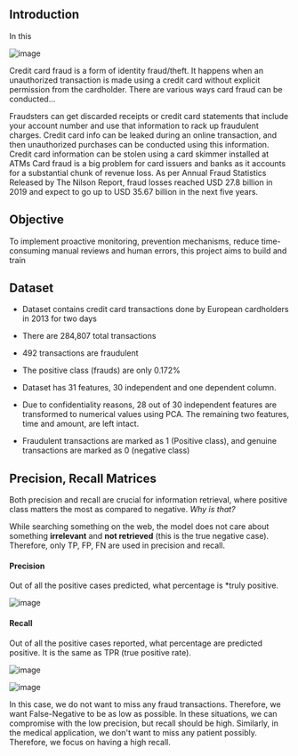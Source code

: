 ## Introduction

In this 

![image](https://github.com/user-attachments/assets/43439fb3-7c0b-48c4-bc33-4ca1529cc2c7)

Credit card fraud is a form of identity fraud/theft. It happens when an unauthorized transaction is made using a credit card without explicit permission from the cardholder. There are various ways card fraud can be conducted...

Fraudsters can get discarded receipts or credit card statements that include your account number and use that information to rack up fraudulent charges.
Credit card info can be leaked during an online transaction, and then unauthorized purchases can be conducted using this information.
Credit card information can be stolen using a card skimmer installed at ATMs
Card fraud is a big problem for card issuers and banks as it accounts for a substantial chunk of revenue loss. As per Annual Fraud Statistics Released by The Nilson Report, fraud losses reached USD 27.8 billion in 2019 and expect to go up to USD 35.67 billion in the next five years.


## Objective

To implement proactive monitoring, prevention mechanisms, reduce time-consuming manual reviews and human errors, this project aims to build and train



 

## Dataset

* Dataset contains credit card transactions done by European cardholders in 2013 for two days

* There are 284,807 total transactions

* 492 transactions are fraudulent

* The positive class (frauds) are only 0.172%

* Dataset has 31 features, 30 independent and one dependent column.

* Due to confidentiality reasons, 28 out of 30 independent features are transformed to numerical values using PCA. The remaining two features, time and amount, are left intact.

* Fraudulent transactions are marked as 1 (Positive class), and genuine transactions are marked as 0 (negative class)




## Precision, Recall Matrices

Both precision and recall are crucial for information retrieval, where positive class matters the most as compared to negative. _Why is that?_

While searching something on the web, the model does not care about something **irrelevant** and **not retrieved** (this is the true negative case). Therefore, only TP, FP, FN are used in precision and recall. 

#### Precision

Out of all the positive cases predicted, what percentage is *truly positive. 

![image](https://github.com/user-attachments/assets/6c87aa0b-a1c9-4bcb-a3b5-83fbef5f5e8e)



#### Recall

Out of all the positive cases reported, what percentage are predicted positive. It is the same as TPR (true positive rate). 

![image](https://github.com/user-attachments/assets/953a7354-d8fc-45b4-8899-935670334ae4)



![image](https://github.com/user-attachments/assets/745d9094-03c0-48e8-bac9-8319c28d942f)

In this case, we do not want to miss any fraud transactions. Therefore, we want False-Negative to be as low as possible. In these situations, we can compromise with the low precision, but recall should be high. Similarly, in the medical application, we don't want to miss any patient possibly. Therefore, we focus on having a high recall. 
